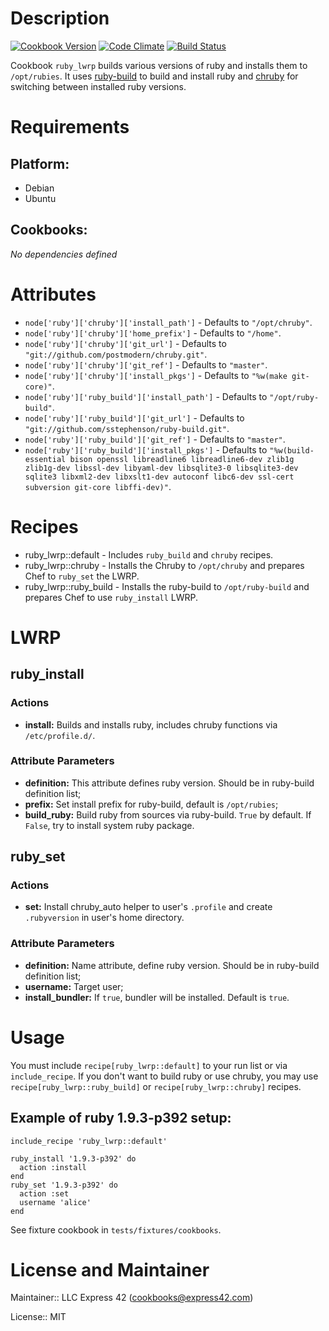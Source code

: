 # Description

[![Cookbook Version](http://img.shields.io/cookbook/v/ruby_lwrp.svg)]('http://img.shields.io/cookbook/v/ruby\_lwrp.svg)
[![Code Climate](https://codeclimate.com/github/express42-cookbooks/ruby_lwrp/badges/gpa.svg)](https://codeclimate.com/github/express42-cookbooks/ruby_lwrp)
[![Build Status](https://travis-ci.org/express42-cookbooks/ruby_lwrp.svg?branch=master)](https://travis-ci.org/express42-cookbooks/ruby_lwrp)

Cookbook `ruby_lwrp` builds various versions of ruby and installs them to `/opt/rubies`. It uses [ruby-build](https://github.com/sstephenson/ruby-build) to build and install ruby and [chruby](https://github.com/postmodern/chruby) for switching between installed ruby versions.

# Requirements

## Platform:

* Debian
* Ubuntu

## Cookbooks:

*No dependencies defined*

# Attributes

* `node['ruby']['chruby']['install_path']` -  Defaults to `"/opt/chruby"`.
* `node['ruby']['chruby']['home_prefix']` -  Defaults to `"/home"`.
* `node['ruby']['chruby']['git_url']` -  Defaults to `"git://github.com/postmodern/chruby.git"`.
* `node['ruby']['chruby']['git_ref']` -  Defaults to `"master"`.
* `node['ruby']['chruby']['install_pkgs']` -  Defaults to `"%w(make git-core)"`.
* `node['ruby']['ruby_build']['install_path']` -  Defaults to `"/opt/ruby-build"`.
* `node['ruby']['ruby_build']['git_url']` -  Defaults to `"git://github.com/sstephenson/ruby-build.git"`.
* `node['ruby']['ruby_build']['git_ref']` -  Defaults to `"master"`.
* `node['ruby']['ruby_build']['install_pkgs']` -  Defaults to `"%w(build-essential bison openssl libreadline6 libreadline6-dev zlib1g zlib1g-dev libssl-dev libyaml-dev libsqlite3-0 libsqlite3-dev sqlite3 libxml2-dev libxslt1-dev autoconf libc6-dev ssl-cert subversion git-core libffi-dev)"`.

# Recipes

* ruby_lwrp::default - Includes `ruby_build` and `chruby` recipes.
* ruby_lwrp::chruby - Installs the Chruby to `/opt/chruby` and prepares Chef to `ruby_set` the LWRP.
* ruby_lwrp::ruby_build - Installs the ruby-build to `/opt/ruby-build` and prepares Chef to use `ruby_install` LWRP.

# LWRP

## ruby_install
### Actions
- **install:** Builds and installs ruby, includes chruby functions via `/etc/profile.d/`.

### Attribute Parameters
- **definition:** This attribute defines ruby version. Should be in ruby-build definition list;
- **prefix:** Set install prefix for ruby-build, default is `/opt/rubies`;
- **build_ruby:** Build ruby from sources via ruby-build. `True` by default. If `False`, try to install system ruby package.

## ruby_set
### Actions
- **set:** Install chruby_auto helper to user's `.profile` and create `.rubyversion` in user's home directory.

### Attribute Parameters
- **definition:** Name attribute, define ruby version. Should be in ruby-build definition list;
- **username:** Target user;
- **install_bundler:** If `true`, bundler will be installed. Default is `true`.


# Usage

You must include `recipe[ruby_lwrp::default]` to your run list or via `include_recipe`. If you don't want to build ruby or use chruby, you may use `recipe[ruby_lwrp::ruby_build]` or `recipe[ruby_lwrp::chruby]` recipes.

## Example of ruby 1.9.3-p392 setup:

```
include_recipe 'ruby_lwrp::default'

ruby_install '1.9.3-p392' do
  action :install
end
ruby_set '1.9.3-p392' do
  action :set
  username 'alice'
end
```

See fixture cookbook in `tests/fixtures/cookbooks`.


# License and Maintainer

Maintainer:: LLC Express 42 (<cookbooks@express42.com>)

License:: MIT
